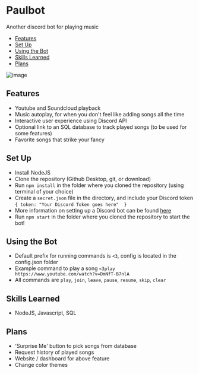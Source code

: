 # Paulbot
Another discord bot for playing music

- [Features](#features)
- [Set Up](#set-up)
- [Using the Bot](#using-the-bot)
- [Skills Learned](#skills-learned)
- [Plans](#plans)

![image](https://user-images.githubusercontent.com/38636939/189975543-a24b15ae-3804-4b44-9465-e70338fdfdb8.png)

## Features
- Youtube and Soundcloud playback
- Music autoplay, for when you don't feel like adding songs all the time
- Interactive user experience using Discord API
- Optional link to an SQL database to track played songs (to be used for some features)
- Favorite songs that strike your fancy

## Set Up
- Install NodeJS
- Clone the repository (Github Desktop, git, or download)
- Run `npm install` in the folder where you cloned the repository (using terminal of your choice)
- Create a `secret.json` file in the directory, and include your Discord token
  `{
    token: "Your Discord Token goes here" 
  }`
- More information on setting up a Discord bot can be found [here](https://discord.com/developers/docs/getting-started)
- Run `npm start` in the folder where you cloned the repository to start the bot!

## Using the Bot
- Default prefix for running commands is `<3`, config is located in the config.json folder
- Example command to play a song `<3play https://www.youtube.com/watch?v=DmNfT-B7nlA`
- All commands are `play`, `join`, `leave`, `pause`, `resume`, `skip`, `clear`

## Skills Learned
- NodeJS, Javascript, SQL

## Plans
- 'Surprise Me' button to pick songs from database
- Request history of played songs
- Website / dashboard for above feature
- Change color themes
